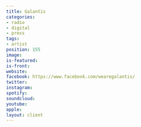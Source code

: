 ```yaml
---
title: Galantis
categories:
- radio
- digital
- press
tags:
- artist
position: 155
image: 
is-featured: 
is-front: 
website: 
facebook: https://www.facebook.com/wearegalantis/
twitter: 
instagram: 
spotify: 
soundcloud: 
youtube: 
apple: 
layout: client
---
```


